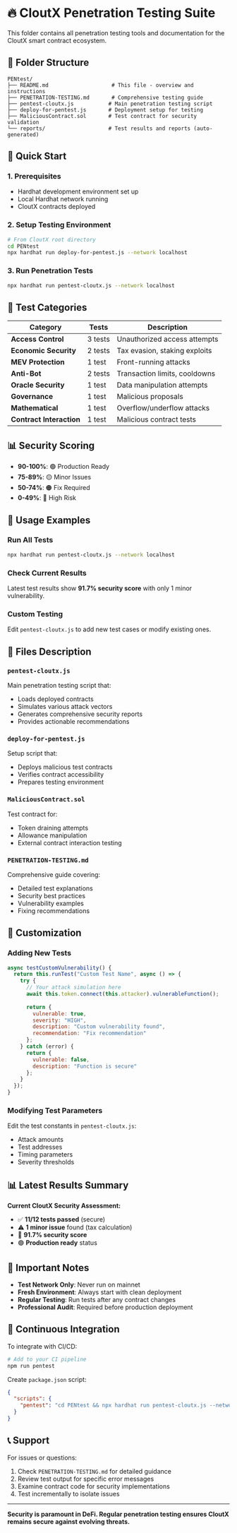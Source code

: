 # 🔥 CloutX Penetration Testing Suite

This folder contains all penetration testing tools and documentation for the CloutX smart contract ecosystem.

## 📁 Folder Structure

```
PENtest/
├── README.md                    # This file - overview and instructions
├── PENETRATION-TESTING.md       # Comprehensive testing guide
├── pentest-cloutx.js           # Main penetration testing script
├── deploy-for-pentest.js       # Deployment setup for testing
├── MaliciousContract.sol       # Test contract for security validation
└── reports/                    # Test results and reports (auto-generated)
```

## 🎯 Quick Start

### 1. Prerequisites
- Hardhat development environment set up
- Local Hardhat network running
- CloutX contracts deployed

### 2. Setup Testing Environment
```bash
# From CloutX root directory
cd PENtest
npx hardhat run deploy-for-pentest.js --network localhost
```

### 3. Run Penetration Tests
```bash
npx hardhat run pentest-cloutx.js --network localhost
```

## 🧪 Test Categories

| Category | Tests | Description |
|----------|-------|-------------|
| **Access Control** | 3 tests | Unauthorized access attempts |
| **Economic Security** | 2 tests | Tax evasion, staking exploits |
| **MEV Protection** | 1 test | Front-running attacks |
| **Anti-Bot** | 2 tests | Transaction limits, cooldowns |
| **Oracle Security** | 1 test | Data manipulation attempts |
| **Governance** | 1 test | Malicious proposals |
| **Mathematical** | 1 test | Overflow/underflow attacks |
| **Contract Interaction** | 1 test | Malicious contract tests |

## 📊 Security Scoring

- **90-100%**: 🟢 Production Ready
- **75-89%**: 🟡 Minor Issues
- **50-74%**: 🟠 Fix Required
- **0-49%**: 🔴 High Risk

## 🚀 Usage Examples

### Run All Tests
```bash
npx hardhat run pentest-cloutx.js --network localhost
```

### Check Current Results
Latest test results show **91.7% security score** with only 1 minor vulnerability.

### Custom Testing
Edit `pentest-cloutx.js` to add new test cases or modify existing ones.

## 📝 Files Description

### `pentest-cloutx.js`
Main penetration testing script that:
- Loads deployed contracts
- Simulates various attack vectors
- Generates comprehensive security reports
- Provides actionable recommendations

### `deploy-for-pentest.js`
Setup script that:
- Deploys malicious test contracts
- Verifies contract accessibility
- Prepares testing environment

### `MaliciousContract.sol`
Test contract for:
- Token draining attempts
- Allowance manipulation
- External contract interaction testing

### `PENETRATION-TESTING.md`
Comprehensive guide covering:
- Detailed test explanations
- Security best practices
- Vulnerability examples
- Fixing recommendations

## 🔧 Customization

### Adding New Tests
```javascript
async testCustomVulnerability() {
  return this.runTest("Custom Test Name", async () => {
    try {
      // Your attack simulation here
      await this.token.connect(this.attacker).vulnerableFunction();
      
      return {
        vulnerable: true,
        severity: "HIGH",
        description: "Custom vulnerability found",
        recommendation: "Fix recommendation"
      };
    } catch (error) {
      return {
        vulnerable: false,
        description: "Function is secure"
      };
    }
  });
}
```

### Modifying Test Parameters
Edit the test constants in `pentest-cloutx.js`:
- Attack amounts
- Test addresses
- Timing parameters
- Severity thresholds

## 📊 Latest Results Summary

**Current CloutX Security Assessment:**
- ✅ **11/12 tests passed** (secure)
- ⚠️ **1 minor issue** found (tax calculation)
- 🎯 **91.7% security score**
- 🟢 **Production ready** status

## 🚨 Important Notes

- **Test Network Only**: Never run on mainnet
- **Fresh Environment**: Always start with clean deployment
- **Regular Testing**: Run tests after any contract changes
- **Professional Audit**: Required before production deployment

## 🔄 Continuous Integration

To integrate with CI/CD:
```bash
# Add to your CI pipeline
npm run pentest
```

Create `package.json` script:
```json
{
  "scripts": {
    "pentest": "cd PENtest && npx hardhat run pentest-cloutx.js --network localhost"
  }
}
```

## 📞 Support

For issues or questions:
1. Check `PENETRATION-TESTING.md` for detailed guidance
2. Review test output for specific error messages
3. Examine contract code for security implementations
4. Test incrementally to isolate issues

---

**Security is paramount in DeFi. Regular penetration testing ensures CloutX remains secure against evolving threats.** 